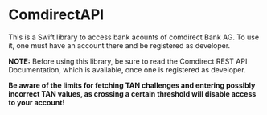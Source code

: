 # ComdirectAPI

This is a Swift library to access bank acounts of comdirect Bank AG.
To use it, one must have an account there and be registered as developer.

**NOTE:**
Before using this library, be sure to read the Comdirect REST API Documentation, which is available, once one is registered as developer.

**Be aware of the limits for fetching TAN challenges and entering possibly incorrect TAN values, as crossing a certain threshold will disable access to your account!**
